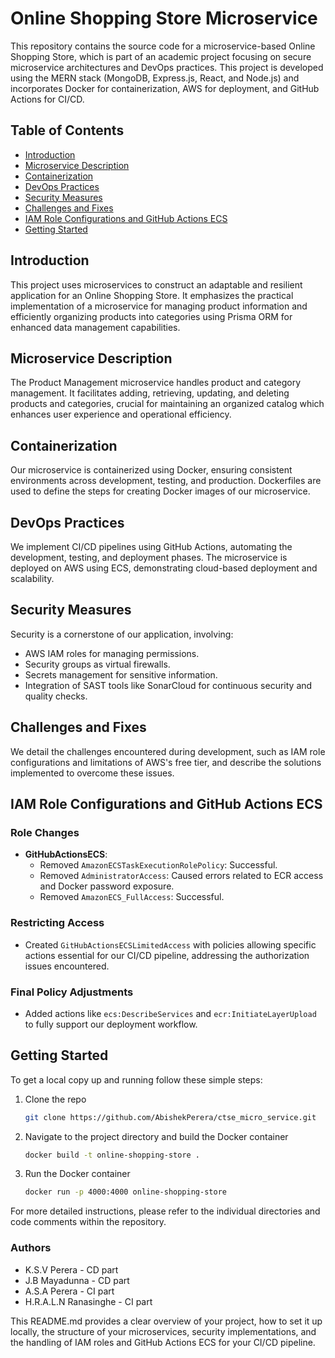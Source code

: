 # Online Shopping Store Microservice

This repository contains the source code for a microservice-based Online Shopping Store, which is part of an academic project focusing on secure microservice architectures and DevOps practices. This project is developed using the MERN stack (MongoDB, Express.js, React, and Node.js) and incorporates Docker for containerization, AWS for deployment, and GitHub Actions for CI/CD.

## Table of Contents

-   [Introduction](#introduction)
-   [Microservice Description](#microservice-description)
-   [Containerization](#containerization)
-   [DevOps Practices](#devops-practices)
-   [Security Measures](#security-measures)
-   [Challenges and Fixes](#challenges-and-fixes)
-   [IAM Role Configurations and GitHub Actions ECS](#iam-role-configurations-and-github-actions-ecs)
-   [Getting Started](#getting-started)

## Introduction

This project uses microservices to construct an adaptable and resilient application for an Online Shopping Store. It emphasizes the practical implementation of a microservice for managing product information and efficiently organizing products into categories using Prisma ORM for enhanced data management capabilities.

## Microservice Description

The Product Management microservice handles product and category management. It facilitates adding, retrieving, updating, and deleting products and categories, crucial for maintaining an organized catalog which enhances user experience and operational efficiency.

## Containerization

Our microservice is containerized using Docker, ensuring consistent environments across development, testing, and production. Dockerfiles are used to define the steps for creating Docker images of our microservice.

## DevOps Practices

We implement CI/CD pipelines using GitHub Actions, automating the development, testing, and deployment phases. The microservice is deployed on AWS using ECS, demonstrating cloud-based deployment and scalability.

## Security Measures

Security is a cornerstone of our application, involving:

-   AWS IAM roles for managing permissions.
-   Security groups as virtual firewalls.
-   Secrets management for sensitive information.
-   Integration of SAST tools like SonarCloud for continuous security and quality checks.

## Challenges and Fixes

We detail the challenges encountered during development, such as IAM role configurations and limitations of AWS's free tier, and describe the solutions implemented to overcome these issues.

## IAM Role Configurations and GitHub Actions ECS

### Role Changes

-   **GitHubActionsECS**:
    -   Removed `AmazonECSTaskExecutionRolePolicy`: Successful.
    -   Removed `AdministratorAccess`: Caused errors related to ECR access and Docker password exposure.
    -   Removed `AmazonECS_FullAccess`: Successful.

### Restricting Access

-   Created `GitHubActionsECSLimitedAccess` with policies allowing specific actions essential for our CI/CD pipeline, addressing the authorization issues encountered.

### Final Policy Adjustments

-   Added actions like `ecs:DescribeServices` and `ecr:InitiateLayerUpload` to fully support our deployment workflow.

## Getting Started

To get a local copy up and running follow these simple steps:

1. Clone the repo

    ```sh
    git clone https://github.com/AbishekPerera/ctse_micro_service.git

    ```

2. Navigate to the project directory and build the Docker container

    ```sh
    docker build -t online-shopping-store .

    ```

3. Run the Docker container
    ```sh
    docker run -p 4000:4000 online-shopping-store
    ```

For more detailed instructions, please refer to the individual directories and code comments within the repository.

### Authors

-   K.S.V Perera - CD part
-   J.B Mayadunna - CD part
-   A.S.A Perera - CI part
-   H.R.A.L.N Ranasinghe - CI part

This README.md provides a clear overview of your project, how to set it up locally, the structure of your microservices, security implementations, and the handling of IAM roles and GitHub Actions ECS for your CI/CD pipeline.
